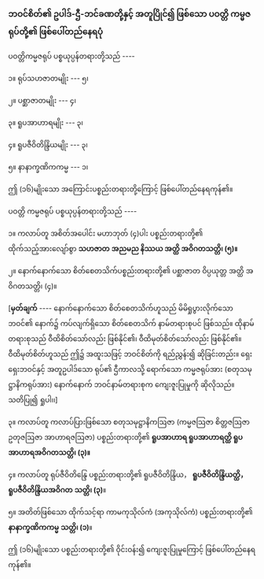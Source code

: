 ### ဘဝင်စိတ်၏ ဥပါဒ်-ဌီ-ဘင်ခဏတို့နှင့် အတူပြိုင်၍ ဖြစ်သော ပဝတ္တိ ကမ္မဇရုပ်တို့၏ ဖြစ်ပေါ်တည်နေရပုံ

ပဝတ္တိကမ္မဇရုပ် ပစ္စယုပ္ပန်တရားတို့သည် ----

၁။ ရုပ်သဟဇာတမျိုး --- ၅၊

၂။ ပစ္ဆာဇာတမျိုး --- ၄၊

၃။ ရူပအာဟာရမျိုး --- ၃၊

၄။ ရူပဇီဝိတိန္ဒြိယမျိုး --- ၃၊

၅။ နာနာက္ခဏိကကမ္မ --- ၁၊

ဤ (၁၆)မျိုးသော အကြောင်းပစ္စည်းတရားတို့ကြောင့် ဖြစ်ပေါ်တည်နေရကုန်၏။

ပဝတ္တိ ကမ္မဇရုပ် ပစ္စယုပ္ပန်တရားတို့သည် ----

၁။ ကလာပ်တူ အစိတ်အပေါင်း မဟာဘုတ် (၄)ပါး ပစ္စည်းတရားတို့၏ ထိုက်သည့်အားလျော်စွာ **သဟဇာတ**
**အညမည နိဿယ အတ္ထိ အဝိဂတသတ္တိ၊ (၅)။**

၂။ နောက်နောက်သော စိတ်စေတသိက်ပစ္စည်းတရားတို့၏ ပစ္ဆာဇာတ ဝိပ္ပယုတ္တ အတ္ထိ အဝိဂတသတ္တိ၊ (၄)။

[**မှတ်ချက်** ---- နောက်နောက်သော စိတ်စေတသိက်ဟူသည် မိမိရှုပွားလိုက်သော ဘဝင်၏ နောက်၌
ကပ်လျက်ရှိသော စိတ်စေတသိက် နာမ်တရားစုပင် ဖြစ်သည်။ ထိုနာမ်တရားစုသည် ဝီထိစိတ်သော်လည်း
ဖြစ်နိုင်၏၊ ဝီထိမုတ်စိတ်သော်လည်း ဖြစ်နိုင်၏။ ဝီထိမုတ်စိတ်ဟူသည် ဤ၌ အထူးသဖြင့် ဘဝင်စိတ်ကို
ရည်ညွှန်း၍ ဆိုခြင်းတည်း။ ရှေးရှေးဘဝင်နှင့် အတူဥပါဒ်သော ရုပ်၏ ဌီကာလသို့ ရောက်သော ကမ္မဇရုပ်အား
(စတုသမုဋ္ဌာနိကရုပ်အား) နောက်နောက် ဘဝင်နာမ်တရားစုက ကျေးဇူးပြုမှုကို ဆိုလိုသည်။ သတိပြု၍ ရှုပါ၊၊]

၃။ ကလာပ်တူ ကလာပ်ပြားဖြစ်သော စတုသမုဋ္ဌာနိကဩဇာ (ကမ္မဇဩဇာ စိတ္တဇဩဇာ ဥတုဇဩဇာ
အာဟာရဇဩဇာ) ပစ္စည်းတရားတို့၏ **ရူပအာဟာရ ရူပအာဟာရတ္ထိ ရူပအာဟာရအဝိဂတသတ္တိ၊ (၃)။**

၄။ ကလာပ်တူ ရုပ်ဇီဝိတိန္ဒြေ ပစ္စည်းတရားတို့၏ ရူပဇီဝိတိန္ဒြိယ， **ရူပဇီဝိတိန္ဒြိယတ္ထိ， ရူပဇီဝိတိန္ဒြိယအဝိဂတ**
**သတ္တိ၊ (၃)**။

၅။ အတိတ်ဖြစ်သော ထိုက်သင့်ရာ ကာမကုသိုလ်ကံ (အကုသိုလ်ကံ) ပစ္စည်းတရားတို့၏ **နာနာက္ခဏိကကမ္မ**
**သတ္တိ၊ (၁)**။

ဤ (၁၆)မျိုးသော ပစ္စည်းတရားတို့၏ ဝိုင်းဝန်း၍ ကျေးဇူးပြုမှုကြောင့် ဖြစ်ပေါ်တည်နေရကုန်၏။